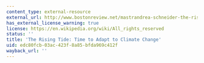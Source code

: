 ```yaml
---
content_type: external-resource
external_url: http://www.bostonreview.net/mastrandrea-schneider-the-rising-tide
has_external_license_warning: true
license: https://en.wikipedia.org/wiki/All_rights_reserved
status: ''
title: 'The Rising Tide: Time to Adapt to Climate Change'
uid: edc80fcb-03ac-423f-8a85-bfda969c412f
wayback_url: ''
---
```

